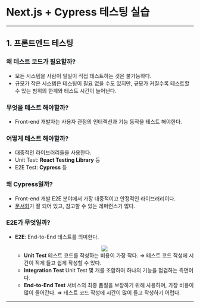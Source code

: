 # Next.js + Cypress 테스팅 실습

---

## 1. 프론트엔드 테스팅

### <span style='background-color: #f6f8fa'>왜 테스트 코드가 필요할까?</span>

- 모든 시스템을 사람이 일일이 직접 테스트하는 것은 불가능하다.
- 규모가 작은 시스템은 테스팅이 필요 없을 수도 있지만, 규모가 커질수록 테스트할 수 있는 범위의 한계와 테스트 시간이 늘어난다.

### <span style='background-color: #f6f8fa'>무엇을 테스트 해야할까?</span>

- Front-end 개발자는 사용자 관점의 인터렉션과 기능 동작을 테스트 해야한다.

### <span style='background-color: #f6f8fa'>어떻게 테스트 해야할까?</span>

- 대중적인 라이브러리들을 사용한다.
- Unit Test: **React Testing Library** 등
- E2E Test: **Cypress** 등

### <span style='background-color: #f6f8fa'>왜 Cypress일까?</span>

- Front-end 개발 E2E 분야에서 가장 대중적이고 안정적인 라이브러리이다.
- [문서화](https://docs.cypress.io/)가 잘 되어 있고, 참고할 수 있는 레퍼런스가 많다.

### <span style='background-color: #f6f8fa'>E2E가 무엇일까?</span>

- **E2E**: End-to-End 테스트를 의미한다.
  <div align="center">
    <img src="https://github.com/user-attachments/assets/d870131e-a3ed-4357-b94e-94be14bb0a1c" />
  </div>

  - **Unit Test**
    테스트 코드를 작성하는 비용이 가장 작다.
    ⇒ 테스트 코드 작성에 시간이 적게 들고 쉽게 작성할 수 있다.
  - **Integration Test**
    Unit Test 몇 개를 조합하여 하나의 기능을 점검하는 측면이다.
  - **End-to-End Test**
    서비스의 최종 품질을 보장하기 위해 사용하며, 가장 비용이 많이 들어간다.
    ⇒ 테스트 코드 작성에 시간이 많이 들고 작성하기 어렵다.

---
